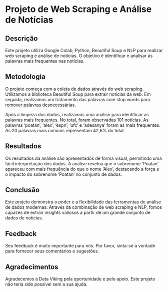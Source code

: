 # Projeto de Web Scraping e Análise de Notícias
## Descrição
Este projeto utiliza Google Colab, Python, Beautiful Soup e NLP para realizar web scraping e análise de notícias. O objetivo é identificar e analisar as palavras mais frequentes nas notícias.

## Metodologia
O projeto começa com a coleta de dados através do web scraping. Utilizamos a biblioteca Beautiful Soup para extrair notícias da web. Em seguida, realizamos um tratamento das palavras com stop words para remover palavras desnecessárias.

Após a limpeza dos dados, realizamos uma análise para identificar as palavras mais frequentes. No total, foram observadas 101 notícias. As palavras ‘poatan’, ‘alex’, ‘espn’, ‘ufc’ e ‘adesanya’ foram as mais frequentes. As 20 palavras mais comuns representam 42,6% do total.

## Resultados
Os resultados da análise são apresentados de forma visual, permitindo uma fácil interpretação dos dados. A análise revelou que o sobrenome ‘Poatan’ apareceu com mais frequência do que o nome ‘Alex’, destacando a força e o impacto do sobrenome ‘Poatan’ no conjunto de dados.

## Conclusão
Este projeto demonstra o poder e a flexibilidade das ferramentas de análise de dados modernas. Através da combinação de web scraping e NLP, fomos capazes de extrair insights valiosos a partir de um grande conjunto de dados de notícias.

## Feedback
Seu feedback é muito importante para nós. Por favor, sinta-se à vontade para fornecer seus comentários e sugestões.

## Agradecimentos
Agradecemos à Data Viking pela oportunidade e pelo apoio. Este projeto não teria sido possível sem a sua ajuda.
